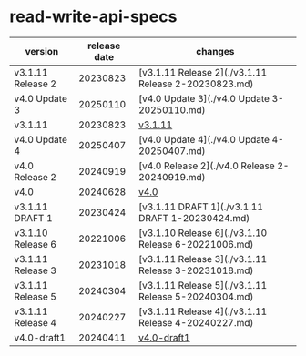 # read-write-api-specs	


|version|release date|changes|
|---|---|---|
|v3.1.11 Release 2|20230823|[v3.1.11 Release 2](./v3.1.11 Release 2-20230823.md)|
|v4.0 Update 3|20250110|[v4.0 Update 3](./v4.0 Update 3-20250110.md)|
|v3.1.11|20230823|[v3.1.11](./v3.1.11-20230823.md)|
|v4.0 Update 4|20250407|[v4.0 Update 4](./v4.0 Update 4-20250407.md)|
|v4.0 Release 2|20240919|[v4.0 Release 2](./v4.0 Release 2-20240919.md)|
|v4.0|20240628|[v4.0](./v4.0-20240628.md)|
|v3.1.11 DRAFT 1|20230424|[v3.1.11 DRAFT 1](./v3.1.11 DRAFT 1-20230424.md)|
|v3.1.10 Release 6|20221006|[v3.1.10 Release 6](./v3.1.10 Release 6-20221006.md)|
|v3.1.11 Release 3|20231018|[v3.1.11 Release 3](./v3.1.11 Release 3-20231018.md)|
|v3.1.11 Release 5|20240304|[v3.1.11 Release 5](./v3.1.11 Release 5-20240304.md)|
|v3.1.11 Release 4|20240227|[v3.1.11 Release 4](./v3.1.11 Release 4-20240227.md)|
|v4.0-draft1|20240411|[v4.0-draft1](./v4.0-draft1-20240411.md)|
